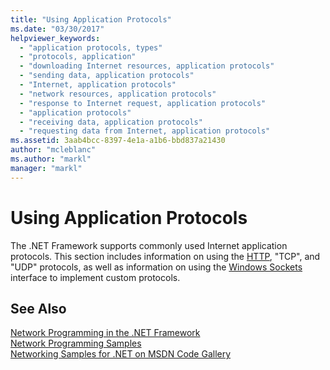 ```yaml
---
title: "Using Application Protocols"
ms.date: "03/30/2017"
helpviewer_keywords: 
  - "application protocols, types"
  - "protocols, application"
  - "downloading Internet resources, application protocols"
  - "sending data, application protocols"
  - "Internet, application protocols"
  - "network resources, application protocols"
  - "response to Internet request, application protocols"
  - "application protocols"
  - "receiving data, application protocols"
  - "requesting data from Internet, application protocols"
ms.assetid: 3aab4bcc-8397-4e1a-a1b6-bbd837a21430
author: "mcleblanc"
ms.author: "markl"
manager: "markl"
---
```

# Using Application Protocols
The .NET Framework supports commonly used Internet application protocols. This section includes information on using the [HTTP](../../../docs/framework/network-programming/http.md), "TCP", and "UDP" protocols, as well as information on using the [Windows Sockets](../../../docs/framework/network-programming/sockets.md) interface to implement custom protocols.  
  
## See Also  
 [Network Programming in the .NET Framework](../../../docs/framework/network-programming/index.md)  
 [Network Programming Samples](../../../docs/framework/network-programming/network-programming-samples.md)  
 [Networking Samples for .NET on MSDN Code Gallery](http://code.msdn.microsoft.com/Wiki/View.aspx?ProjectName=nclsamples)
